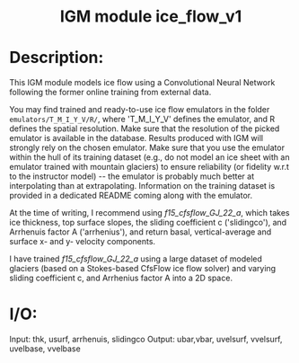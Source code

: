 

### <h1 align="center" id="title">IGM module ice_flow_v1 </h1>

# Description:

This IGM module models ice flow using a Convolutional Neural Network
following the former online training from external data.

You may find trained and ready-to-use ice flow emulators in the folder
`emulators/T_M_I_Y_V/R/`, where 'T_M_I_Y_V' defines the emulator, and
R defines the spatial resolution. Make sure that the resolution of the
picked emulator is available in the database. Results produced with IGM
will strongly rely on the chosen emulator. Make sure that you use the
emulator within the hull of its training dataset (e.g., do not model
an ice sheet with an emulator trained with mountain glaciers) to ensure
reliability (or fidelity w.r.t to the instructor model) -- the emulator
is probably much better at interpolating than at extrapolating.
Information on the training dataset is provided in a dedicated README
coming along with the emulator.

At the time of writing, I recommend using *f15_cfsflow_GJ_22_a*, which
takes ice thickness, top surface slopes, the sliding coefficient c
('slidingco'), and Arrhenuis factor A ('arrhenius'), and return basal,
vertical-average and surface x- and y- velocity components.

I have trained *f15_cfsflow_GJ_22_a* using a large dataset of modeled
glaciers (based on a Stokes-based CfsFlow ice flow solver) and varying
sliding coefficient c, and Arrhenius factor A into a 2D space.

# I/O:

Input: thk, usurf, arrhenuis, slidingco
Output: ubar,vbar, uvelsurf, vvelsurf, uvelbase, vvelbase
